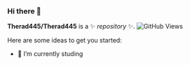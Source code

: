 ### Hi there 👋

**Therad445/Therad445** is a ✨ _repository_ ✨.
![GitHub Views](https://komarev.com/ghpvc/?username=<Therad445>)

Here are some ideas to get you started:
- 🔭 I’m currently studing
